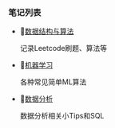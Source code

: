 ### 笔记列表

- :blue_book:[数据结构与算法](<https://github.com/ScoTonyField/Algorithm/tree/master/DataStructure%26Algorithms>)

  记录Leetcode刷题、算法等

- :orange_book:[机器学习](<https://github.com/ScoTonyField/Algorithm/tree/master/Machine%20Learning>)

  各种常见简单ML算法

  <!--ML算法栏目中的数学公式可以用MathJax Plugin for Github的插件浏览-->

- :green_book:[​数据分析](<https://github.com/ScoTonyField/Algorithm/tree/master/DataAnalysis%26SQL>)

  数据分析相关小Tips和SQL

